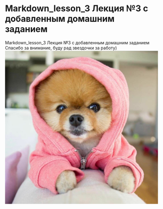 # Markdown_lesson_3 Лекция №3 с добавленным домашним заданием
Markdown_lesson_3   Лекция №3 с добавленным домашним заданием
Спасибо за внимание, буду рад звездочки за работу)
![DOG](dog.jpg)
